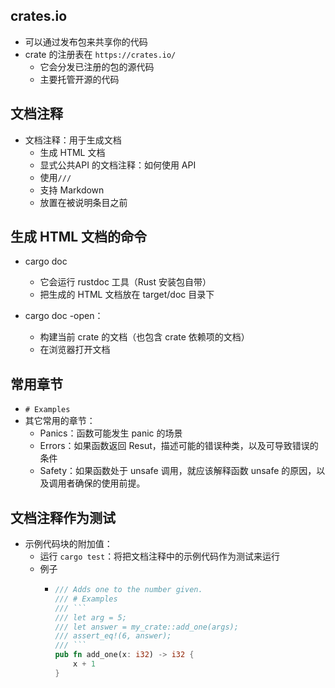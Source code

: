 ## crates.io
- 可以通过发布包来共享你的代码
- crate 的注册表在 `https://crates.io/`
  - 它会分发已注册的包的源代码
  - 主要托管开源的代码

## 文档注释
- 文档注释：用于生成文档
  - 生成 HTML 文档
  - 显式公共API 的文档注释：如何使用 API
  - 使用`///`
  - 支持 Markdown
  - 放置在被说明条目之前


## 生成 HTML 文档的命令
- cargo doc
  - 它会运行 rustdoc 工具（Rust 安装包自带）
  - 把生成的 HTML 文档放在 target/doc 目录下

- cargo doc -open：
  - 构建当前 crate 的文档（也包含 crate 依赖项的文档）
  - 在浏览器打开文档

## 常用章节
- `# Examples`
- 其它常用的章节：
  - Panics：函数可能发生 panic 的场景
  - Errors：如果函数返回 Resut，描述可能的错误种类，以及可导致错误的条件
  - Safety：如果函数处于 unsafe 调用，就应该解释函数 unsafe 的原因，以及调用者确保的使用前提。


## 文档注释作为测试
- 示例代码块的附加值：
  - 运行 `cargo test`：将把文档注释中的示例代码作为测试来运行
  - 例子
    -   ``````rust
        /// Adds one to the number given.
        /// # Examples
        /// ```
        /// let arg = 5;
        /// let answer = my_crate::add_one(args);
        /// assert_eq!(6, answer);
        /// ```
        pub fn add_one(x: i32) -> i32 {
            x + 1
        }
        ``````  
